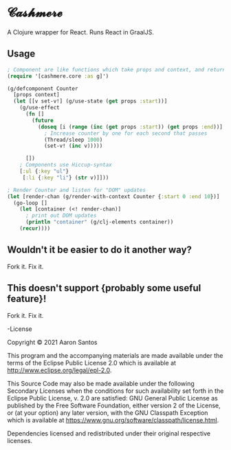 # 𝓒𝓪𝓼𝓱𝓶𝓮𝓻𝓮

A Clojure wrapper for React. Runs React in GraalJS.

## Usage

```clojure
; Component are like functions which take props and context, and return elements
(require '[cashmere.core :as g]')

(g/defcomponent Counter
  [props context]
  (let [[v set-v!] (g/use-state (get props :start))]
    (g/use-effect
      (fn []
        (future
          (doseq [i (range (inc (get props :start)) (get props :end))]
            ; Increase counter by one for each second that passes
            (Thread/sleep 1000)
            (set-v! (inc v)))))

      [])
    ; Components use Hiccup-syntax
    [:ul {:key "ul"}
     [:li {:key "li"} (str v)]]))

; Render Counter and listen for "DOM" updates
(let [render-chan (g/render-with-context Counter {:start 0 :end 10})]
  (go-loop []
    (let [container (<! render-chan)]
      ; print out DOM updates
      (println "container" (g/clj-elements container))
    (recur))))
```

## Wouldn't it be easier to do it another way?

Fork it. Fix it.

## This doesn't support {probably some useful feature}!

Fork it. Fix it.

-License

Copyright © 2021 Aaron Santos

This program and the accompanying materials are made available under the
terms of the Eclipse Public License 2.0 which is available at
http://www.eclipse.org/legal/epl-2.0.

This Source Code may also be made available under the following Secondary
Licenses when the conditions for such availability set forth in the Eclipse
Public License, v. 2.0 are satisfied: GNU General Public License as published by
the Free Software Foundation, either version 2 of the License, or (at your
option) any later version, with the GNU Classpath Exception which is available
at https://www.gnu.org/software/classpath/license.html.

Dependencies licensed and redistributed under their original respective licenses.
